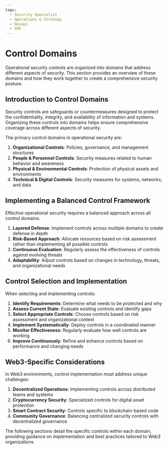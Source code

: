 ```yaml
---
tags:
  - Security Specialist
  - Operations & Strategy
  - Devops
  - SRE
---
```


# Control Domains

Operational security controls are organized into domains that address different aspects of security. This section provides an overview of these domains and how they work together to create a comprehensive security posture.

## Introduction to Control Domains

Security controls are safeguards or countermeasures designed to protect the confidentiality, integrity, and availability of information and systems. Organizing these controls into domains helps ensure comprehensive coverage across different aspects of security.

The primary control domains in operational security are:

1. **Organizational Controls**: Policies, governance, and management structures
2. **People & Personnel Controls**: Security measures related to human behavior and awareness
3. **Physical & Environmental Controls**: Protection of physical assets and environments
4. **Technical & Digital Controls**: Security measures for systems, networks, and data

## Implementing a Balanced Control Framework

Effective operational security requires a balanced approach across all control domains:

1. **Layered Defense**: Implement controls across multiple domains to create defense in depth
2. **Risk-Based Approach**: Allocate resources based on risk assessment rather than implementing all possible controls
3. **Continuous Evaluation**: Regularly assess the effectiveness of controls against evolving threats
4. **Adaptability**: Adjust controls based on changes in technology, threats, and organizational needs

## Control Selection and Implementation

When selecting and implementing controls:

1. **Identify Requirements**: Determine what needs to be protected and why
2. **Assess Current State**: Evaluate existing controls and identify gaps
3. **Select Appropriate Controls**: Choose controls based on risk assessment and organizational context
4. **Implement Systematically**: Deploy controls in a coordinated manner
5. **Monitor Effectiveness**: Regularly evaluate how well controls are working
6. **Improve Continuously**: Refine and enhance controls based on performance and changing needs

## Web3-Specific Considerations

In Web3 environments, control implementation must address unique challenges:

1. **Decentralized Operations**: Implementing controls across distributed teams and systems
2. **Cryptocurrency Security**: Specialized controls for digital asset protection
3. **Smart Contract Security**: Controls specific to blockchain-based code
4. **Community Governance**: Balancing centralized security controls with decentralized governance

The following sections detail the specific controls within each domain, providing guidance on implementation and best practices tailored to Web3 organizations.
